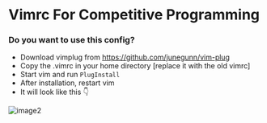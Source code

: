 

# Vimrc For Competitive Programming

### Do you want to use this config?
- Download vimplug from https://github.com/junegunn/vim-plug
- Copy the .vimrc in your home directory [replace it with the old vimrc]
- Start vim and run `PlugInstall`
- After installation, restart vim 
- It will look like this 👇

![image2](https://user-images.githubusercontent.com/88348681/185231425-61f4a48c-323f-4059-9bc3-c9be1f4e8162.png)
